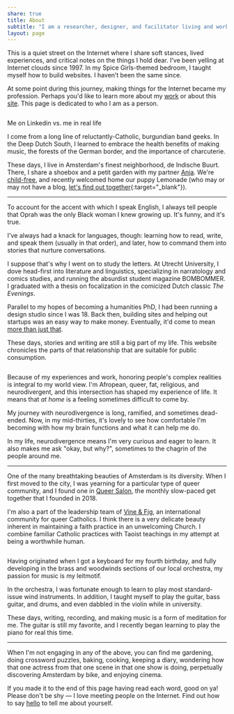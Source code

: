 ```yaml
---
share: true
title: About
subtitle: "I am a researcher, designer, and facilitator living and working in Amsterdam"
layout: page
---
```

This is a quiet street on the Internet where I share soft stances, lived experiences, and critical notes on the things I hold dear. I’ve been yelling at Internet clouds since 1997. In my Spice Girls-themed bedroom, I taught myself how to build websites. I haven’t been the same since.

At some point during this journey, making things for the Internet became my profession. Perhaps you'd like to learn more about my [work](/work) or about this [site](/site). This page is dedicated to who I am as a person.

<div class="row mt-5">
    <div class="col-6">
        <img src="https://res.cloudinary.com/dbi2zounq/image/upload/v1649240297/me/FullSizeRender_copy_y5whli.jpg" alt="" />
    </div>
    <div class="col-6">
        <img src="https://res.cloudinary.com/dbi2zounq/image/upload/v1667744670/me/zinzy-2_eixpog.jpg" alt="" />
    </div>
</div>
<div class="row text-small text-subtext text-center mb-5">
    <div class="col-12">
        <p class="m-0">Me on Linkedin vs. me in real life</p>
    </div>
</div>

I come from a long line of reluctantly-Catholic, burgundian band geeks. In the Deep Dutch South, I learned to embrace the health benefits of making music, the forests of the German border, and the importance of charcuterie.

These days, I live in Amsterdam's finest neighborhood, de Indische Buurt. There, I share a shoebox and a petit garden with my partner [Anja](https://anjawaleson.notion.site/Anja-Waleson-0182c8df804b4b12ab6e70b5b5795a55). We're [child-free](https://en.wikipedia.org/wiki/Voluntary_childlessness), and recently welcomed home our puppy Lemonade (who may or may not have a blog, [let's find out together](https://lemonade.waleson.us/){:target="_blank"}).

---

To account for the accent with which I speak English, I always tell people that Oprah was the only Black woman I knew growing up. It's funny, and it's true.

I've always had a knack for languages, though: learning how to read, write, and speak them (usually in that order), and later, how to command them into stories that nurture conversations.

I suppose that's why I went on to study the letters. At Utrecht University, I dove head-first into literature and linguistics, specializing in narratology and comics studies, and running the absurdist student magazine BOMBOMMER. I graduated with a thesis on focalization in the comicized Dutch classic _The Evenings_.

Parallel to my hopes of becoming a humanities PhD, I had been running a design studio since I was 18. Back then, building sites and helping out startups was an easy way to make money. Eventually, it'd come to mean [more than just that](/work).

These days, stories and writing are still a big part of my life. This website chronicles the parts of that relationship that are suitable for public consumption.

<div class="row my-5">
    <div class="col-6">
        <img src="https://res.cloudinary.com/dbi2zounq/image/upload/v1668440272/me/two.jpg" alt="" />
    </div>
    <div class="col-6">
        <img src="https://res.cloudinary.com/dbi2zounq/image/upload/v1668440273/me/six.jpg" alt="" />
    </div>
</div>

Because of my experiences and work, honoring people's complex realities is integral to my world view. I'm Afropean, queer, fat, religious, and neurodivergent, and this intersection has shaped my experience of life. It means that _at home_ is a feeling sometimes difficult to come by.

My journey with neurodivergence is long, ramified, and sometimes dead-ended. Now, in my mid-thirties, it's lovely to see how comfortable I'm becoming with how my brain functions and what it can help me do.

In my life, neurodivergence means I'm very curious and eager to learn. It also makes me ask "okay, but why?", sometimes to the chagrin of the people around me. 

---

One of the many breathtaking beauties of Amsterdam is its diversity. When I first moved to the city, I was yearning for a particular type of queer community, and I found one in [Queer Salon](https://meetup.com/queersalon), the monthly slow-paced get together that I founded in 2018.

I'm also a part of the leadership team of [Vine & Fig](https://vineandfig.co/), an international community for queer Catholics. I think there is a very delicate beauty inherent in maintaining a faith practice in an unwelcoming Church. I combine familiar Catholic practices with Taoist teachings in my attempt at being a worthwhile human.


<div class="row my-5">
    <div class="col-6">
        <img src="https://res.cloudinary.com/dbi2zounq/image/upload/v1678294628/me/vlaai_fuaucf.jpg" alt="" />
    </div>
    <div class="col-6">
        <img src="https://res.cloudinary.com/dbi2zounq/image/upload/v1668440263/me/pride2019_amdadz.jpg" alt="" />
    </div>
</div>

Having originated when I got a keyboard for my fourth birthday, and fully developing in the brass and woodwinds sections of our local orchestra, my passion for music is my leitmotif.

In the orchestra, I was fortunate enough to learn to play most standard-issue wind instruments. In addition, I taught myself to play the guitar, bass guitar, and drums, and even dabbled in the violin while in university.

These days, writing, recording, and making music is a form of meditation for me. The guitar is still my favorite, and I recently began learning to play the piano for real this time.

--- 

When I'm not engaging in any of the above, you can find me gardening, doing crossword puzzles, baking, cooking, keeping a diary, wondering how that one actress from that one scene in that one show is doing, perpetually discovering Amsterdam by bike, and enjoying cinema. 

If you made it to the end of this page having read each word, good on ya! Please don't be shy — I love meeting people on the Internet. Find out how to say [hello](/hello) to tell me about yourself.